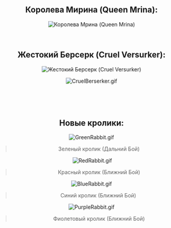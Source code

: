 <h2 style="text-align:center">Королева Мирина (Queen Mrina):</h2>

<p style="text-align:center"><img alt="Королева Мрина (Queen Mrina)" src="https://sun6-23.userapi.com/impg/JD9tVohJJqrG5WnRMz-MAnYMtTx28wEdNVQ4wQ/C_yGJf-CQFs.jpg?size=523x702&amp;quality=96&amp;sign=728ada3137c914b4528c89768f8a1d5d&amp;type=album" /></p>

<p style="text-align:center">&nbsp;</p>

<h2 style="text-align:center">Жестокий Берсерк (Cruel Versurker):</h2>

<p style="text-align:center"><img alt="Жестокий Берсерк (Cruel Versurker)" src="https://sun9-80.userapi.com/impg/NOJlNuQNT_d-cWzj4npHlyNYCA3xH4wheb97cg/NJWLX4WGXUs.jpg?size=652x750&amp;quality=96&amp;sign=fa16af6290b33da5df183aa050efc170&amp;type=album" /></p>

<p style="text-align:center"><img alt="CruelBerserker.gif" src="https://github.com/Aksel911/R2-Textures/blob/main/--==MONSTER%20ITEM%20ARMOR%20MODELS%20FULL==--/%5BKOREA%20OFF%202023%5D%20%D0%9C%D0%BE%D0%B4%D0%B5%D0%BB%D0%B8%20%D0%BC%D0%BE%D0%BD%D1%81%D1%82%D1%80%D0%BE%D0%B2/%5B6.22.2023%5D%20%D0%9D%D0%BE%D0%B2%D1%8B%D0%B5%20%D0%BC%D0%BE%D0%B4%D0%B5%D0%BB%D0%B8/%5B129726%5D%20%D0%96%D0%B5%D1%81%D1%82%D0%BE%D0%BA%D0%B8%D0%B9%20%D0%91%D0%B5%D1%80%D1%81%D0%B5%D1%80%D0%BA%20(Cruel%20Versurker)/CruelBerserker.gif?raw=true" /></p>

<p>&nbsp;</p>

<p>&nbsp;</p>

<h2 style="text-align:center">Новые кролики:</h2>

<p style="text-align:center"><img alt="GreenRabbit.gif" src="https://github.com/Aksel911/R2-Textures/blob/main/--==MONSTER%20ITEM%20ARMOR%20MODELS%20FULL==--/%5BKOREA%20OFF%202023%5D%20%D0%9C%D0%BE%D0%B4%D0%B5%D0%BB%D0%B8%20%D0%BC%D0%BE%D0%BD%D1%81%D1%82%D1%80%D0%BE%D0%B2/%5B6.22.2023%5D%20%D0%9D%D0%BE%D0%B2%D1%8B%D0%B5%20%D0%BC%D0%BE%D0%B4%D0%B5%D0%BB%D0%B8/%D0%9A%D1%80%D0%BE%D0%BB%D0%B8%D0%BA%D0%B8%20(Rabbits)/%D0%97%D0%B5%D0%BB%D0%B5%D0%BD%D1%8B%D0%B9%20%D0%BA%D1%80%D0%BE%D0%BB%D0%B8%D0%BA/GreenRabbit.gif?raw=true" /></p>

<blockquote>
<p style="text-align:center">Зеленый кролик (Дальний Бой)</p>
</blockquote>

<p style="text-align:center">&nbsp;<img alt="RedRabbit.gif" src="https://github.com/Aksel911/R2-Textures/blob/main/--==MONSTER%20ITEM%20ARMOR%20MODELS%20FULL==--/%5BKOREA%20OFF%202023%5D%20%D0%9C%D0%BE%D0%B4%D0%B5%D0%BB%D0%B8%20%D0%BC%D0%BE%D0%BD%D1%81%D1%82%D1%80%D0%BE%D0%B2/%5B6.22.2023%5D%20%D0%9D%D0%BE%D0%B2%D1%8B%D0%B5%20%D0%BC%D0%BE%D0%B4%D0%B5%D0%BB%D0%B8/%D0%9A%D1%80%D0%BE%D0%BB%D0%B8%D0%BA%D0%B8%20(Rabbits)/%D0%9A%D1%80%D0%B0%D1%81%D0%BD%D1%8B%D0%B9%20%D0%BA%D1%80%D0%BE%D0%BB%D0%B8%D0%BA/RedRabbit.gif?raw=true" /></p>

<blockquote>
<p style="text-align:center">Красный кролик (Ближний Бой)</p>
</blockquote>

<p style="text-align:center"><img alt="BlueRabbit.gif" src="https://github.com/Aksel911/R2-Textures/blob/main/--==MONSTER%20ITEM%20ARMOR%20MODELS%20FULL==--/%5BKOREA%20OFF%202023%5D%20%D0%9C%D0%BE%D0%B4%D0%B5%D0%BB%D0%B8%20%D0%BC%D0%BE%D0%BD%D1%81%D1%82%D1%80%D0%BE%D0%B2/%5B6.22.2023%5D%20%D0%9D%D0%BE%D0%B2%D1%8B%D0%B5%20%D0%BC%D0%BE%D0%B4%D0%B5%D0%BB%D0%B8/%D0%9A%D1%80%D0%BE%D0%BB%D0%B8%D0%BA%D0%B8%20(Rabbits)/%D0%A1%D0%B8%D0%BD%D0%B8%D0%B9%20%D0%BA%D1%80%D0%BE%D0%BB%D0%B8%D0%BA/BlueRabbit.gif?raw=true" /></p>

<blockquote>
<p style="text-align:center">Синий кролик (Ближний Бой)&nbsp;</p>
</blockquote>

<p style="text-align:center"><img alt="PurpleRabbit.gif" src="https://github.com/Aksel911/R2-Textures/blob/main/--==MONSTER%20ITEM%20ARMOR%20MODELS%20FULL==--/%5BKOREA%20OFF%202023%5D%20%D0%9C%D0%BE%D0%B4%D0%B5%D0%BB%D0%B8%20%D0%BC%D0%BE%D0%BD%D1%81%D1%82%D1%80%D0%BE%D0%B2/%5B6.22.2023%5D%20%D0%9D%D0%BE%D0%B2%D1%8B%D0%B5%20%D0%BC%D0%BE%D0%B4%D0%B5%D0%BB%D0%B8/%D0%9A%D1%80%D0%BE%D0%BB%D0%B8%D0%BA%D0%B8%20(Rabbits)/%D0%A4%D0%B8%D0%BE%D0%BB%D0%B5%D1%82%D0%BE%D0%B2%D1%8B%D0%B9%20%D0%BA%D1%80%D0%BE%D0%BB%D0%B8%D0%BA/PurpleRabbit.gif?raw=true" /></p>

<blockquote>
<p style="text-align:center">Фиолетовый кролик (Ближний Бой)</p>
</blockquote>
